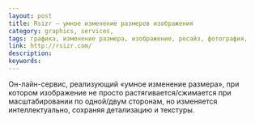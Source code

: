 ```yaml
---
layout: post
title: Rsizr — умное изменение размеров изображения
category: graphics, services, 
tags: графика, изменение размера, изображение, ресайз, фотография, 
link: http://rsizr.com/
description: 
keywords: 
---
```


<p>Он-лайн-сервис, реализующий «умное изменение размера», при котором изображение не просто растягивается/сжимается при масштабировании по одной/двум сторонам, но изменяется интеллектуально, сохраняя детализацию и текстуры.</p>
